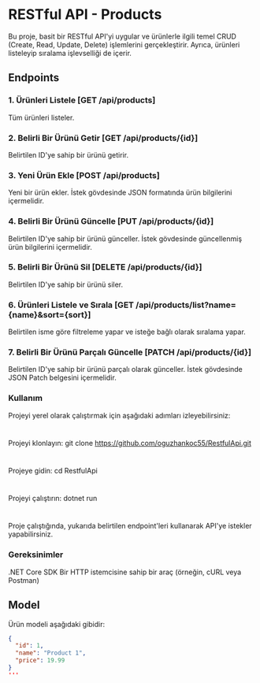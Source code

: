 # RESTful API - Products

Bu proje, basit bir RESTful API'yi uygular ve ürünlerle ilgili temel CRUD (Create, Read, Update, Delete) işlemlerini gerçekleştirir. Ayrıca, ürünleri listeleyip sıralama işlevselliği de içerir.

## Endpoints

### 1. Ürünleri Listele [GET /api/products]

Tüm ürünleri listeler.

### 2. Belirli Bir Ürünü Getir [GET /api/products/{id}]

Belirtilen ID'ye sahip bir ürünü getirir.

### 3. Yeni Ürün Ekle [POST /api/products]

Yeni bir ürün ekler. İstek gövdesinde JSON formatında ürün bilgilerini içermelidir.

### 4. Belirli Bir Ürünü Güncelle [PUT /api/products/{id}]

Belirtilen ID'ye sahip bir ürünü günceller. İstek gövdesinde güncellenmiş ürün bilgilerini içermelidir.

### 5. Belirli Bir Ürünü Sil [DELETE /api/products/{id}]

Belirtilen ID'ye sahip bir ürünü siler.

### 6. Ürünleri Listele ve Sırala [GET /api/products/list?name={name}&sort={sort}]

Belirtilen isme göre filtreleme yapar ve isteğe bağlı olarak sıralama yapar.

### 7. Belirli Bir Ürünü Parçalı Güncelle [PATCH /api/products/{id}]

Belirtilen ID'ye sahip bir ürünü parçalı olarak günceller. İstek gövdesinde JSON Patch belgesini içermelidir.
### Kullanım
Projeyi yerel olarak çalıştırmak için aşağıdaki adımları izleyebilirsiniz:
#
Projeyi klonlayın: git clone https://github.com/oguzhankoc55/RestfulApi.git
#
Projeye gidin: cd RestfulApi
#
Projeyi çalıştırın: dotnet run
#
Proje çalıştığında, yukarıda belirtilen endpoint'leri kullanarak API'ye istekler yapabilirsiniz.

### Gereksinimler
.NET Core SDK
Bir HTTP istemcisine sahip bir araç (örneğin, cURL veya Postman)
## Model

Ürün modeli aşağıdaki gibidir:

```json
{
  "id": 1,
  "name": "Product 1",
  "price": 19.99
}
'''
